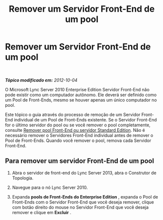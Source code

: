 ﻿---
title: Remover um Servidor Front-End de um pool
TOCTitle: Remover um Servidor Front-End de um pool
ms:assetid: 767225c9-7c0b-4d54-a407-d77134ba2abe
ms:mtpsurl: https://technet.microsoft.com/pt-br/library/JJ688095(v=OCS.15)
ms:contentKeyID: 49886266
ms.date: 05/19/2016
mtps_version: v=OCS.15
ms.translationtype: HT
---

# Remover um Servidor Front-End de um pool

 

_**Tópico modificado em:** 2012-10-04_

O Microsoft Lync Server 2010 Enterprise Edition Servidor Front-End não pode existir como um computador autônomo. Ele deverá ser definido como um Pool de Front-Ends, mesmo se houver apenas um único computador no pool.

Este tópico o guia através do processo de remoção de um Servidor Front-End individual de um Pool de Front-Ends existente. Se o Servidor Front-End for o último servidor do pool ou se você remover o pool completamente, consulte [Remover pool Front-End ou servidor Standard Edition](remove-front-end-pool-or-standard-edition-server.md). Não é necessário remover o Servidores Front-End individual antes de remover o Pool de Front-Ends. Quando você remover o pool, remova cada Servidor Front-End.

## Para remover um servidor Front-End de um pool

1.  Abra o servidor de front-end do Lync Server 2013, abra o Construtor de Topologia.

2.  Navegue para o nó Lync Server 2010.

3.  Expanda **pools de Front-Ends do Enterprise Edition** , expanda o Pool de Front-Ends com o Servidor Front-End que você deseja remover, clique com botão direito do mouse no Servidor Front-End que você deseja remover e clique em **Excluir** .

